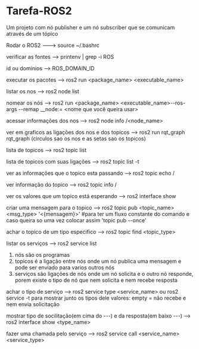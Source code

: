# Tarefa-ROS2
Um projeto com nó publisher e um nó subscriber que se comunicam através de um tópico

Rodar o ROS2  ---> source ~/.bashrc

verificar as fontes --> printenv | grep -i ROS

id ou dominios --> ROS_DOMAIN_ID

executar os pacotes --> ros2 run <package_name> <executable_name>

listar os nos --> ros2 node list

nomear os nós --> ros2 run <package_name> <executable_name>--ros-args --remap __node:= <nome que você queira usar>

acessar informações dos nos --> ros2 node info /<node_name>

ver em graficos as ligações dos nos e dos topicos --> ros2 run rqt_graph rqt_graph (circulos sao os nos e as setas sao os topicos)

lista de topicos --> ros2 topic list

lista de topicos com suas ligações --> ros2 topic list -t

ver as informações que o topico esta passando --> ros2 topic echo /<nome do topico>

ver informação do topico --> ros2 topic info /<nome do topico> 

ver os valores que um topico está esperando --> ros2 interface show <nome do topico>

criar uma mensagem para o topico --> ros2 topic pub <topic_name> <msg_type> '<{mensagem}>' #para ter um fluxo constante do comando e caso queira so uma vez colocar assim 'topic pub --once'

achar o topico de um tipo especifico --> ros2 topic find <topic_type>

listar os serviços --> ros2 service list


1. nós são os programas
2. topicos é a ligação entre nós onde um nó publica uma mensagem e pode ser enviado para varios outros nós
3. serviços são ligações de nós onde um nó solicita e o outro nó responde, porem existe o tipo de nó que nem solicita e nem recebe resposta

achar o tipo de serviço --> ros2 service type <service_name> ou ros2 service -t para mostrar junto os tipos dele
valores: empty = não recebe e nem envia solicitação 

mostrar tipo de socilitação(em cima do ---) e da resposta(em baixo ---) --> ros2 interface show <type_name>

fazer uma chamada pelo serviço --> ros2 service call <service_name> <service_type> <arguments>
